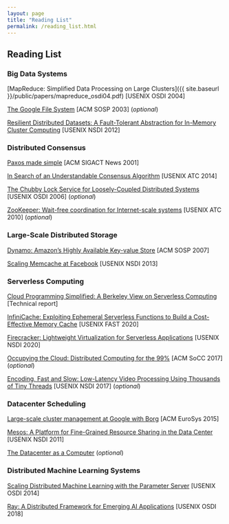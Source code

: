 ```yaml
---
layout: page
title: "Reading List"
permalink: /reading_list.html
---
```


## Reading List


### Big Data Systems

[MapReduce: Simplified Data Processing on Large Clusters]({{ site.baseurl }}/public/papers/mapreduce_osdi04.pdf) [USENIX OSDI 2004]

[The Google File System](./public/papers/gfs_sosp03.pdf) [ACM SOSP 2003] (*optional*)

[Resilient Distributed Datasets: A Fault-Tolerant Abstraction for In-Memory Cluster Computing](./public/papers/spark_nsdi12.pdf) [USENIX NSDI 2012]


### Distributed Consensus

[Paxos made simple](./public/papers/paxos_simple.pdf) [ACM SIGACT News 2001]

[In Search of an Understandable Consensus Algorithm](./public/papers/raft_atc14.pdf) [USENIX ATC 2014]

[The Chubby Lock Service for Loosely-Coupled Distributed Systems](./public/papers/chubby_osdi06.pdf) [USENIX OSDI 2006] (*optional*)

[ZooKeeper: Wait-free coordination for Internet-scale systems](./public/papers/zk_atc10.pdf) [USENIX ATC 2010] (*optional*)


### Large-Scale Distributed Storage

[Dynamo: Amazon’s Highly Available Key-value Store](./public/papers/dynamo_sosp07.pdf) [ACM SOSP 2007]

[Scaling Memcache at Facebook](./public/papers/memcache_nsdi13.pdf) [USENIX NSDI 2013]


### Serverless Computing

[Cloud Programming Simplified: A Berkeley View on Serverless Computing](./public/papers/berkeley_serverless.pdf) [Technical report]

[InfiniCache: Exploiting Ephemeral Serverless Functions to Build a Cost-Effective Memory Cache](https://www.usenix.org/conference/fast20/presentation/wang-ao) [USENIX FAST 2020]

[Firecracker: Lightweight Virtualization for Serverless Applications](https://www.usenix.org/conference/nsdi20/presentation/brooker-firecracker) [USENIX NSDI 2020]

[Occupying the Cloud: Distributed Computing for the 99%](./public/papers/pywren_socc17.pdf) [ACM SoCC 2017] (*optional*)

[Encoding, Fast and Slow: Low-Latency Video Processing Using Thousands of Tiny Threads](./public/papers/excamera_nsdi17.pdf) [USENIX NSDI 2017] (*optional*)


### Datacenter Scheduling

[Large-scale cluster management at Google with Borg](./public/papers/borg_eurosys15.pdf) [ACM EuroSys 2015]

[Mesos: A Platform for Fine-Grained Resource Sharing in the Data Center](./public/papers/mesos_nsdi11.pdf) [USENIX NSDI 2011]

[The Datacenter as a Computer](./public/papers/dc_computer.pdf) (*optional*)


### Distributed Machine Learning Systems

[Scaling Distributed Machine Learning with the Parameter Server](./public/papers/pserver_osdi14.pdf) [USENIX OSDI 2014]

[Ray: A Distributed Framework for Emerging AI Applications](./public/papers/ray_osdi18.pdf) [USENIX OSDI 2018]
